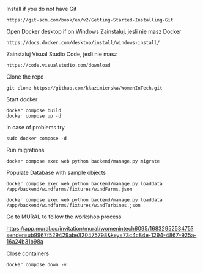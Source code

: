 Install if you do not have Git

```
https://git-scm.com/book/en/v2/Getting-Started-Installing-Git
```

Open Docker desktop if on Windows
Zainstaluj, jesli nie masz  Docker

```
https://docs.docker.com/desktop/install/windows-install/
```

Zainstaluj Visual Studio  Code, jesli nie masz
```
https://code.visualstudio.com/download
```

Clone the repo

```
git clone https://github.com/kkazimierska/WomenInTech.git
```

Start docker


```
docker compose build
docker compose up -d
```

in case of problems try

```
sudo docker compose -d
```

Run migrations

```
docker compose exec web python backend/manage.py migrate
```

Populate Database with sample objects

```
docker compose exec web python backend/manage.py loaddata /app/backend/windfarms/fixtures/windFarms.json
```
```
docker compose exec web python backend/manage.py loaddata /app/backend/windfarms/fixtures/windTurbines.json
```
Go to MURAL to follow the workshop process

https://app.mural.co/invitation/mural/womenintech6095/1683295253475?sender=ub9967f529429abe320475798&key=73c4c84e-1294-4867-925a-16a24b31b98a

Close containers
```
docker compose down -v
```
